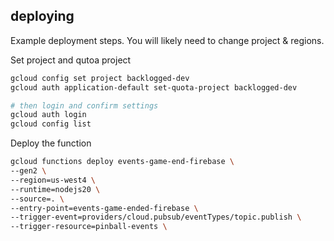## deploying

Example deployment steps. You will likely need to change project & regions.

Set project and qutoa project

```sh
gcloud config set project backlogged-dev
gcloud auth application-default set-quota-project backlogged-dev

# then login and confirm settings
gcloud auth login
gcloud config list
```

Deploy the function

```sh
gcloud functions deploy events-game-end-firebase \
--gen2 \
--region=us-west4 \
--runtime=nodejs20 \
--source=. \
--entry-point=events-game-ended-firebase \
--trigger-event=providers/cloud.pubsub/eventTypes/topic.publish \
--trigger-resource=pinball-events \
```
